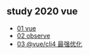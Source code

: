 ## study 2020 vue

- [01 vue](01-vue.md)
- [02 observe](02-observe.md)
- [03 @vue/cli4 最强优化](03-vue-cli4最强优化.md)
